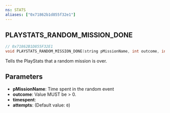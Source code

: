 ```yaml
---
ns: STATS
aliases: ["0x71862b1d855f32e1"]
---
```

## PLAYSTATS_RANDOM_MISSION_DONE

```c
// 0x71862B1D855F32E1
void PLAYSTATS_RANDOM_MISSION_DONE(string pMissionName, int outcome, int timespent, int attempts);
```

Tells the PlayStats that a random mission is over.


## Parameters
* **pMissionName**: Time spent in the random event
* **outcome**: Value MUST be > 0.
* **timespent**: 
* **attempts**: (Default value: `0`)
